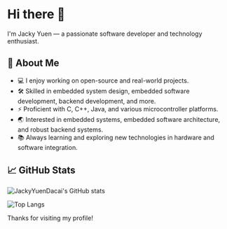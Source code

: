 # Hi there 👋

I'm Jacky Yuen — a passionate software developer and technology enthusiast.

## 🌱 About Me

- 💻 I enjoy working on open-source and real-world projects.
- 🛠️ Skilled in embedded system design, embedded software development, backend development, and more.
- ⚡ Proficient with C, C++, Java, and various microcontroller platforms.
- 🌏 Interested in embedded systems, embedded software architecture, and robust backend systems.
- 📚 Always learning and exploring new technologies in hardware and software integration.

## 📈 GitHub Stats

![JackyYuenDacai's GitHub stats](https://github-readme-stats.vercel.app/api?username=JackyYuenDacai&show_icons=true&theme=default)

![Top Langs](https://github-readme-stats.vercel.app/api/top-langs/?username=JackyYuenDacai&layout=compact)

Thanks for visiting my profile!
